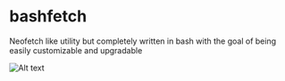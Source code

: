 # bashfetch
Neofetch like utility but completely written in bash with the goal of being easily customizable and upgradable

![Alt text]([https://i.imgur.com/lfaisSh.png](https://i.imgur.com/lZaFAg3.png))
